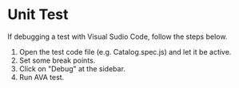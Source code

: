# Unit Test

If debugging a test with Visual Sudio Code, follow the steps below.

1. Open the test code file (e.g. Catalog.spec.js) and let it be active.
2. Set some break points.
3. Click on "Debug" at the sidebar.
4. Run AVA test.
